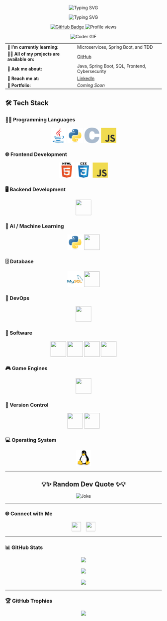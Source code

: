<p align="center">
  <img src="https://readme-typing-svg.demolab.com?font=Fira+Code&weight=500&size=30&pause=1000&color=0CECDD&center=true&vCenter=true&width=500&lines=Hi%2C+I'm+Nirmalya+Chakraborty" alt="Typing SVG" />
</p>
<p align="center">
  <img src="https://readme-typing-svg.vercel.app?font=Fira+Code&weight=500&size=20&pause=1000&color=00ff00&center=true&vCenter=true&width=600&lines=💻+A+passionate+DEVELOPER+from+India...;🧠+Lifelong+Learner+%26+Problem+Solver;🔐+Java+%7C+Spring+Boot+%7C+Web+Dev+%7C+Cybersecurity" alt="Typing SVG" />
</p>

<p align="center">
  <a href="https://github.com/ni1rmalya">
    <img src="https://img.shields.io/badge/GitHub-ni1rmalya-181717?style=for-the-badge&logo=github" alt="GitHub Badge" />
  </a>
  <img src="https://komarev.com/ghpvc/?username=ni1rmalya&label=Profile+Views&color=1DA1F2&style=for-the-badge" alt="Profile views"/>
</p>

<p align="center">
  <img src="https://media.giphy.com/media/qgQUggAC3Pfv687qPC/giphy.gif" alt="Coder GIF" width="600"/>
</p>

<table align="center">
  <tr>
    <td><strong>🌱 I’m currently learning:</strong></td>
    <td>Microservices, Spring Boot, and TDD</td>
  </tr>
  <tr>
    <td><strong>👨‍💻 All of my projects are available on:</strong></td>
    <td><a href="https://github.com/ni1rmalya" target="_blank">GitHub</a></td>
  </tr>
  <tr>
    <td><strong>💬 Ask me about:</strong></td>
    <td>Java, Spring Boot, SQL, Frontend, Cybersecurity</td>
  </tr>
  <tr>
    <td><strong>📢 Reach me at:</strong></td>
    <td><a href="https://www.linkedin.com/in/nirmalya-chakraborty-4b98ba257/" target="_blank">LinkedIn</a></td>
  </tr>
  <tr>
    <td><strong>🧠 Portfolio:</strong></td>
    <td><em>Coming Soon</em></td>
  </tr>
</table>

## 🛠️ Tech Stack

### 👨‍💻 Programming Languages
<p align="center">
  <a href="https://www.java.com"><img src="https://raw.githubusercontent.com/devicons/devicon/master/icons/java/java-original.svg" width="50" height="50"/></a>
  <a href="https://www.python.org"><img src="https://raw.githubusercontent.com/devicons/devicon/master/icons/python/python-original.svg" width="50" height="50"/></a>
  <a href="https://en.wikipedia.org/wiki/C_(programming_language)"><img src="https://raw.githubusercontent.com/devicons/devicon/master/icons/c/c-original.svg" width="50" height="50"/></a>
  <a href="https://developer.mozilla.org/en-US/docs/Web/JavaScript"><img src="https://raw.githubusercontent.com/devicons/devicon/master/icons/javascript/javascript-original.svg" width="50" height="50"/></a>
</p>

### 🌐 Frontend Development
<p align="center">
  <a href="https://developer.mozilla.org/en-US/docs/Web/HTML"><img src="https://raw.githubusercontent.com/devicons/devicon/master/icons/html5/html5-original-wordmark.svg" width="50" height="50"/></a>
  <a href="https://developer.mozilla.org/en-US/docs/Web/CSS"><img src="https://raw.githubusercontent.com/devicons/devicon/master/icons/css3/css3-original-wordmark.svg" width="50" height="50"/></a>
  <a href="https://developer.mozilla.org/en-US/docs/Web/JavaScript"><img src="https://raw.githubusercontent.com/devicons/devicon/master/icons/javascript/javascript-original.svg" width="50" height="50"/></a>
</p>

### 🖥️ Backend Development
<p align="center">
  <a href="https://spring.io/projects/spring-boot"><img src="https://www.vectorlogo.zone/logos/springio/springio-icon.svg" width="50" height="50"/></a>
</p>

### 🤖 AI / Machine Learning
<p align="center">
  <a href="https://www.python.org"><img src="https://raw.githubusercontent.com/devicons/devicon/master/icons/python/python-original.svg" width="50" height="50"/></a>
  <a href="https://scikit-learn.org/"><img src="https://upload.wikimedia.org/wikipedia/commons/0/05/Scikit_learn_logo_small.svg" width="50" height="50"/></a>
</p>

### 🗄️ Database
<p align="center">
  <a href="https://www.mysql.com"><img src="https://raw.githubusercontent.com/devicons/devicon/master/icons/mysql/mysql-original-wordmark.svg" width="50" height="50"/></a>
  <a href="https://www.microsoft.com/en-us/sql-server"><img src="https://www.svgrepo.com/show/303229/microsoft-sql-server-logo.svg" width="50" height="50"/></a>
</p>

### 🚀 DevOps
<p align="center">
  <a href="https://cloud.google.com"><img src="https://www.vectorlogo.zone/logos/google_cloud/google_cloud-icon.svg" width="50" height="50"/></a>
</p>

### 🧰 Software
<p align="center">
  <a href="https://www.adobe.com/products/photoshop.html"><img src="https://www.citypng.com/public/uploads/preview/adobe-photoshop-ps-square-logo-icon-png-7017516947730275g1pkunbfs.png" width="50" height="50"/></a>
  <a href="https://www.figma.com"><img src="https://www.vectorlogo.zone/logos/figma/figma-icon.svg" width="50" height="50"/></a>
  <a href="https://www.postman.com/"><img src="https://www.vectorlogo.zone/logos/getpostman/getpostman-icon.svg" width="50" height="50"/></a>
  <a href="https://www.mathworks.com/products/matlab.html"><img src="https://upload.wikimedia.org/wikipedia/commons/2/21/Matlab_Logo.png" width="50" height="50"/></a>
</p>

### 🎮 Game Engines
<p align="center">
  <a href="https://www.unrealengine.com"><img src="https://www.citypng.com/public/uploads/preview/hd-unreal-engine-white-logo-icon-png-7017516949697958pnkct2kiz.png" width="50" height="50"/></a>
</p>

### 🔧 Version Control
<p align="center">
  <a href="https://git-scm.com/"><img src="https://www.vectorlogo.zone/logos/git-scm/git-scm-icon.svg" width="50" height="50"/></a>
  <a href="https://github.com"><img src="https://cdn.jsdelivr.net/npm/simple-icons@v3/icons/github.svg" width="50" height="50"/></a>
</p>

### 💻 Operating System
<p align="center">
  <a href="https://www.linux.org/"><img src="https://raw.githubusercontent.com/devicons/devicon/master/icons/linux/linux-original.svg" width="50" height="50"/></a>
</p>

---

<h2 align="center">💡✨ Random Dev Quote ✨💡</h2>
<p align="center">
  <img 
    src="https://readme-jokes.vercel.app/api?theme=nightowl&hideBorder=false&borderColor=%2300FF00&codeColor=%231E1E1E&titleColor=%23FFDD00" 
    alt="Joke" 
    width="700"/>
</p>

---

### 🌐 Connect with Me
<p align="center">
  <a href="https://linkedin.com/in/nirmalya-chakraborty-4b98ba257"><img src="https://raw.githubusercontent.com/rahuldkjain/github-profile-readme-generator/master/src/images/icons/Social/linked-in-alt.svg" height="30" width="30" /></a>
  &nbsp;&nbsp;
  <a href="https://github.com/ni1rmalya"><img src="https://cdn.jsdelivr.net/npm/simple-icons@v3/icons/github.svg" height="30" width="30" /></a>
</p>

---

### 📊 GitHub Stats
<p align="center">
  <img src="https://github-readme-streak-stats.herokuapp.com/?user=ni1rmalya&theme=algolia" />
  <br><br>
  <img src="https://github-readme-stats.vercel.app/api?username=ni1rmalya&show_icons=true&theme=algolia" />
  <br><br>
  <img src="https://github-readme-stats.vercel.app/api/top-langs/?username=ni1rmalya&layout=compact&theme=algolia" />
</p>

---

### 🏆 GitHub Trophies
<p align="center">
  <img src="https://github-profile-trophy.vercel.app/?username=ni1rmalya&theme=monokai&no-frame=true&column=6" />
</p>
